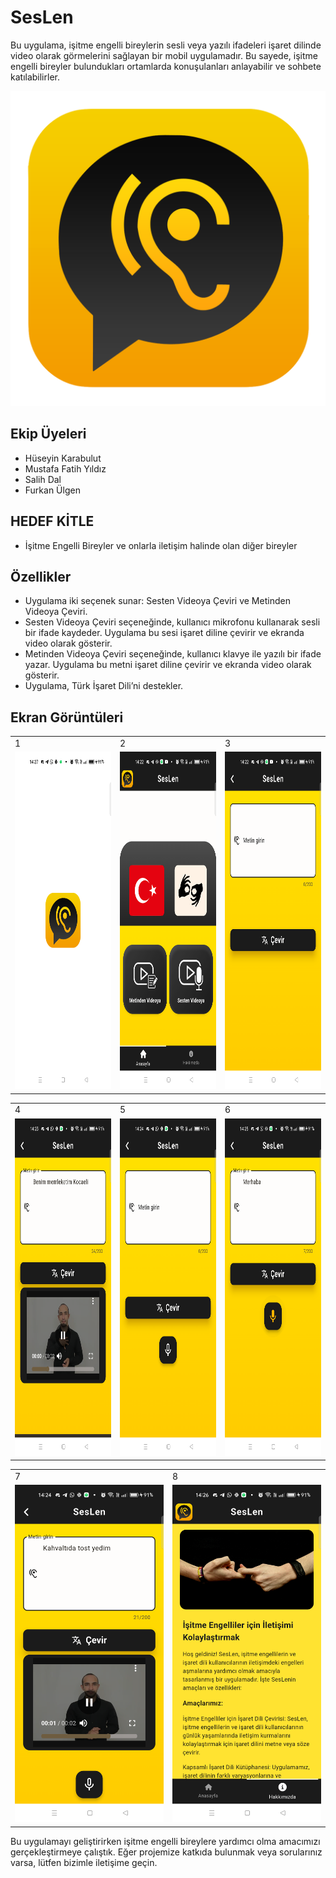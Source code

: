 # SesLen
Bu uygulama, işitme engelli bireylerin sesli veya yazılı ifadeleri işaret dilinde video olarak görmelerini sağlayan bir mobil uygulamadır. Bu sayede, işitme engelli bireyler bulundukları ortamlarda konuşulanları anlayabilir ve sohbete katılabilirler.

![image](assets/logos/app_logo.png)

## Ekip Üyeleri
- Hüseyin Karabulut
- Mustafa Fatih Yıldız
- Salih Dal
- Furkan Ülgen

## HEDEF KİTLE 
- İşitme Engelli Bireyler ve onlarla iletişim halinde olan diğer bireyler

## Özellikler
- Uygulama iki seçenek sunar: Sesten Videoya Çeviri ve Metinden Videoya Çeviri.
- Sesten Videoya Çeviri seçeneğinde, kullanıcı mikrofonu kullanarak sesli bir ifade kaydeder. Uygulama bu sesi işaret diline çevirir ve ekranda video olarak gösterir.
- Metinden Videoya Çeviri seçeneğinde, kullanıcı klavye ile yazılı bir ifade yazar. Uygulama bu metni işaret diline çevirir ve ekranda video olarak gösterir.
- Uygulama, Türk İşaret Dili’ni destekler.

## Ekran Görüntüleri

<table>
  <tr>
    <td>1</td>
     <td>2</td>
     <td>3</td>  
  <tr>
    <td><img src="assets/images/app_images/1.png" width="350" height="540"></td>
    <td><img src="assets/images/app_images/2.png" width="350" height="540"></td>
    <td><img src="assets/images/app_images/3.png" width="350" height="540"></td>   
 </table>

<table>
  <tr>
    <td>4</td>
     <td>5</td>
     <td>6</td> 
  <tr>
    <td><img src="assets/images/app_images/4.png" width="350" height="540"></td>
    <td><img src="assets/images/app_images/5.png" width="350" height="540"></td>
    <td><img src="assets/images/app_images/6.png" width="350" height="540"></td>
 </table>
  
<table>
  <tr>
    <td>7</td>
     <td>8</td>
  <tr>
    <td><img src="assets/images/app_images/7.png" width="350" height="540"></td>
    <td><img src="assets/images/app_images/8.png" width="350" height="540"></td>
 </table>


Bu uygulamayı geliştirirken işitme engelli bireylere yardımcı olma amacımızı gerçekleştirmeye çalıştık. Eğer projemize katkıda bulunmak veya sorularınız varsa, lütfen bizimle iletişime geçin.
